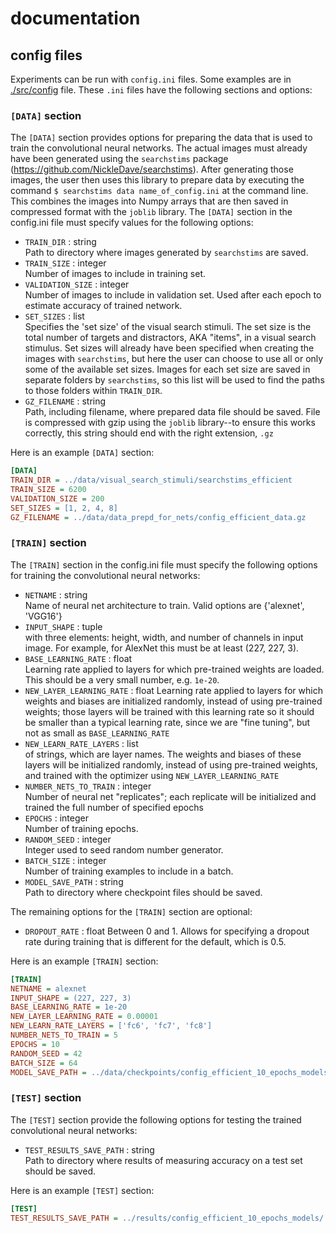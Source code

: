# documentation

## config files
Experiments can be run with `config.ini` files. Some examples are in [./src/config](../src/config) file.
These `.ini` files have the following sections and options:

### `[DATA]` section
The `[DATA]` section provides options for preparing the data that is used to 
train the convolutional neural networks. The actual images must already have been generated using 
the `searchstims` package (<https://github.com/NickleDave/searchstims>). After generating those 
images, the user then uses this library to prepare data by executing the command `$ searchstims data name_of_config.ini` 
at the command line. This combines the images into Numpy arrays that are then saved in compressed format with 
the `joblib` library. The `[DATA]` section in the config.ini file must specify values for the following options:

* `TRAIN_DIR` : string  
  Path to directory where images generated by `searchstims` are saved.
* `TRAIN_SIZE` : integer  
  Number of images to include in training set.
* `VALIDATION_SIZE` : integer  
  Number of images to include in validation set. Used after each epoch to estimate accuracy of trained network.
* `SET_SIZES` : list  
  Specifies the 'set size' of the visual search stimuli.  The set size is the total number of targets and 
  distractors, AKA "items", in a visual search stimulus. Set sizes will already have been specified when 
  creating the images with `searchstims`, but here the user can choose to use all or only some of the available
  set sizes. Images for each set size are saved in separate folders by `searchstims`, so this list will be used 
  to find the paths to those folders within `TRAIN_DIR`.
* `GZ_FILENAME` : string  
  Path, including filename, where prepared data file should be saved. File is compressed with gzip using the 
  `joblib` library--to ensure this works correctly, this string should end with the right extension, `.gz` 

Here is an example `[DATA]` section:
```ini
[DATA]
TRAIN_DIR = ../data/visual_search_stimuli/searchstims_efficient
TRAIN_SIZE = 6200
VALIDATION_SIZE = 200
SET_SIZES = [1, 2, 4, 8]
GZ_FILENAME = ../data/data_prepd_for_nets/config_efficient_data.gz
```

### `[TRAIN]` section
The `[TRAIN]` section in the config.ini file must specify the following options for training 
the convolutional neural networks:

* `NETNAME` : string  
  Name of neural net architecture to train. Valid options are {'alexnet', 'VGG16'}
* `INPUT_SHAPE` : tuple  
  with three elements: height, width, and number of channels in input image.
  For example, for AlexNet this must be at least (227, 227, 3).
* `BASE_LEARNING_RATE` : float  
  Learning rate applied to layers for which pre-trained weights are loaded. This should be a very 
  small number, e.g. `1e-20`.
* `NEW_LAYER_LEARNING_RATE` : float
  Learning rate applied to layers for which weights and biases are initialized randomly, instead of 
  using pre-trained weights; those layers will be trained with this learning rate so it should be 
  smaller than a typical learning rate, since we are "fine tuning", but not as small as `BASE_LEARNING_RATE`  
* `NEW_LEARN_RATE_LAYERS` : list  
  of strings, which are layer names. The weights and biases of these layers will be initialized 
  randomly, instead of using pre-trained weights, and trained with the optimizer using `NEW_LAYER_LEARNING_RATE`
* `NUMBER_NETS_TO_TRAIN` : integer  
  Number of neural net "replicates"; each replicate will be initialized and trained the 
  full number of specified epochs 
* `EPOCHS` : integer  
  Number of training epochs.
* `RANDOM_SEED` : integer  
  Integer used to seed random number generator.
* `BATCH_SIZE` : integer  
   Number of training examples to include in a batch.
* `MODEL_SAVE_PATH` : string  
  Path to directory where checkpoint files should be saved.

The remaining options for the `[TRAIN]` section are optional:
* `DROPOUT_RATE` : float
  Between 0 and 1. Allows for specifying a dropout rate during training that is different for the default,
  which is 0.5.

Here is an example `[TRAIN]` section:
```ini
[TRAIN]
NETNAME = alexnet
INPUT_SHAPE = (227, 227, 3)
BASE_LEARNING_RATE = 1e-20
NEW_LAYER_LEARNING_RATE = 0.00001
NEW_LEARN_RATE_LAYERS = ['fc6', 'fc7', 'fc8']
NUMBER_NETS_TO_TRAIN = 5
EPOCHS = 10
RANDOM_SEED = 42
BATCH_SIZE = 64
MODEL_SAVE_PATH = ../data/checkpoints/config_efficient_10_epochs_models/
```
### `[TEST]` section
The `[TEST]` section provide the following options for testing the trained convolutional neural networks:

* `TEST_RESULTS_SAVE_PATH` : string  
  Path to directory where results of measuring accuracy on a test set should be saved.

Here is an example `[TEST]` section:

```ini
[TEST]
TEST_RESULTS_SAVE_PATH = ../results/config_efficient_10_epochs_models/
```
